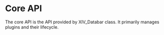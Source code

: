 # Core API

The core API is the API provided by XIV_Databar class. It primarily manages plugins and their lifecycle.